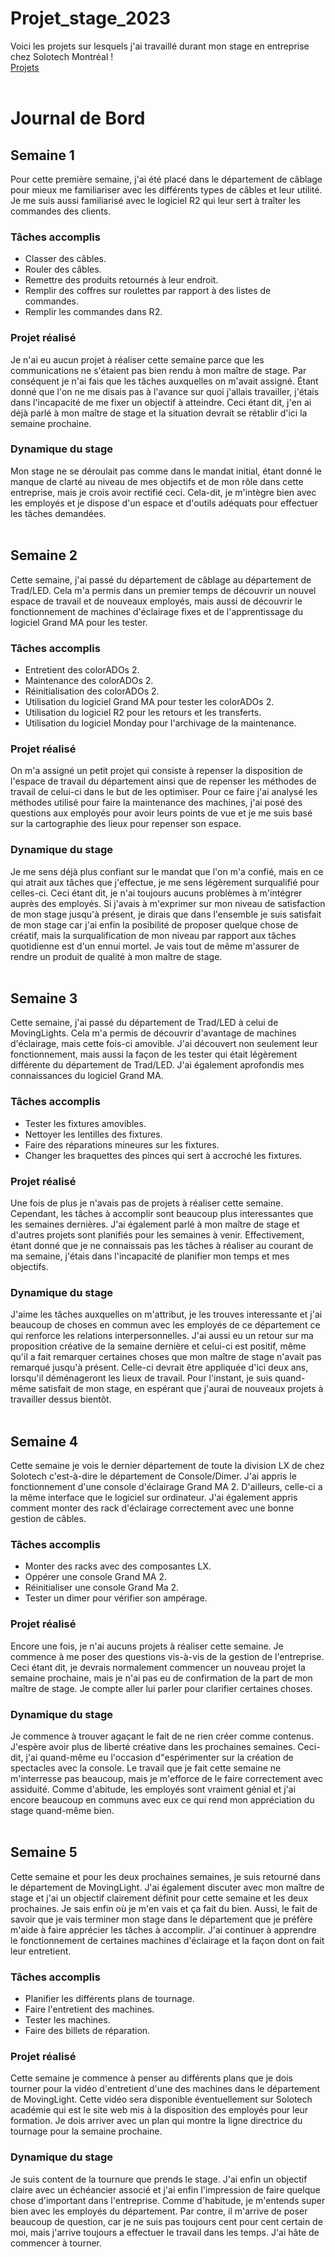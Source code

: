 # Projet_stage_2023
Voici les projets sur lesquels j'ai travaillé durant mon stage en entreprise chez Solotech Montréal !
<br />
[Projets](https://github.com/sebreilly?query=is%3Aclosed&tab=projects)
</br>
</br>
# Journal de Bord
## Semaine 1
Pour cette première semaine, j'ai été placé dans le département de câblage pour mieux me familiariser avec les différents types de câbles et leur utilité. Je me suis aussi familiarisé avec le logiciel R2 qui leur sert à traîter les commandes des clients.
### Tâches accomplis
- Classer des câbles.
- Rouler des câbles.
- Remettre des produits retournés à leur endroit.
- Remplir des coffres sur roulettes par rapport à des listes de commandes.
- Remplir les commandes dans R2.
### Projet réalisé
Je n'ai eu aucun projet à réaliser cette semaine parce que les communications ne s'étaient pas bien rendu à mon maître de stage. Par conséquent je n'ai fais que les tâches auxquelles on m'avait assigné. Étant donné que l'on ne me disais pas à l'avance sur quoi j'allais travailler, j'étais dans l'incapacité de me fixer un objectif à atteindre. Ceci étant dit, j'en ai déjà parlé à mon maître de stage et la situation devrait se rétablir d'ici la semaine prochaine.
### Dynamique du stage
Mon stage ne se déroulait pas comme dans le mandat initial, étant donné le manque de clarté au niveau de mes objectifs et de mon rôle dans cette entreprise, mais je crois avoir rectifié ceci. Cela-dit, je m'intègre bien avec les employés et je dispose d'un espace et d'outils adéquats pour effectuer les tâches demandées.</br>
</br>

## Semaine 2
Cette semaine, j'ai passé du département de câblage au département de Trad/LED. Cela m'a permis dans un premier temps de découvrir un nouvel espace de travail et de nouveaux employés, mais aussi de découvrir le fonctionnement de machines d'éclairage fixes et de l'apprentissage du logiciel Grand MA pour les tester.
### Tâches accomplis
- Entretient des colorADOs 2.
- Maintenance des colorADOs 2.
- Réinitialisation des colorADOs 2.
- Utilisation du logiciel Grand MA pour tester les colorADOs 2.
- Utilisation du logiciel R2 pour les retours et les transferts.
- Utilisation du logiciel Monday pour l'archivage de la maintenance.
### Projet réalisé
On m'a assigné un petit projet qui consiste à repenser la disposition de l'espace de travail du département ainsi que de repenser les méthodes de travail de celui-ci dans le but de les optimiser. Pour ce faire j'ai analysé les méthodes utilisé pour faire la maintenance des machines, j'ai posé des questions aux employés pour avoir leurs points de vue et je me suis basé sur la cartographie des lieux pour repenser son espace.
### Dynamique du stage
Je me sens déjà plus confiant sur le mandat que l'on m'a confié, mais en ce qui atrait aux tâches que j'effectue, je me sens légèrement surqualifié pour celles-ci. Ceci étant dit, je n'ai toujours aucuns problèmes à m'intégrer auprès des employés. Si j'avais à m'exprimer sur mon niveau de satisfaction de mon stage jusqu'à présent, je dirais que dans l'ensemble je suis satisfait de mon stage car j'ai enfin la posibilité de proposer quelque chose de créatif, mais la surqualification de mon niveau par rapport aux tâches quotidienne est d'un ennui mortel. Je vais tout de même m'assurer de rendre un produit de qualité à mon maître de stage.</br>
</br>

## Semaine 3
Cette semaine, j'ai passé du département de Trad/LED à celui de MovingLights. Cela m'a permis de découvrir d'avantage de machines d'éclairage, mais cette fois-ci amovible. J'ai découvert non seulement leur fonctionnement, mais aussi la façon de les tester qui était légèrement différente du département de Trad/LED. J'ai également aprofondis mes connaissances du logiciel Grand MA.
### Tâches accomplis
- Tester les fixtures amovibles.
- Nettoyer les lentilles des fixtures.
- Faire des réparations mineures sur les fixtures.
- Changer les braquettes des pinces qui sert à accroché les fixtures.
### Projet réalisé
Une fois de plus je n'avais pas de projets à réaliser cette semaine. Cependant, les tâches à accomplir sont beaucoup plus interessantes que les semaines dernières. J'ai également parlé à mon maître de stage et d'autres projets sont planifiés pour les semaines à venir. Effectivement, étant donné que je ne connaissais pas les tâches à réaliser au courant de ma semaine, j'étais dans l'incapacité de planifier mon temps et mes objectifs.
### Dynamique du stage
J'aime les tâches auxquelles on m'attribut, je les trouves interessante et j'ai beaucoup de choses en commun avec les employés de ce département ce qui renforce les relations interpersonnelles. J'ai aussi eu un retour sur ma proposition créative de la semaine dernière et celui-ci est positif, même qu'il a fait remarquer certaines choses que mon maître de stage n'avait pas remarqué jusqu'à présent. Celle-ci devrait être appliquée d'ici deux ans, lorsqu'il déménageront les lieux de travail. Pour l'instant, je suis quand-même satisfait de mon stage, en espérant que j'aurai de nouveaux projets à travailler dessus bientôt.</br>
</br>

## Semaine 4
Cette semaine je vois le dernier département de toute la division LX de chez Solotech c'est-à-dire le département de Console/Dimer. J'ai appris le fonctionnement d'une console d'éclairage Grand MA 2. D'ailleurs, celle-ci a la même interface que le logiciel sur ordinateur. J'ai également appris comment monter des rack d'éclairage correctement avec une bonne gestion de câbles.
### Tâches accomplis
- Monter des racks avec des composantes LX.
- Oppérer une console Grand MA 2.
- Réinitialiser une console Grand Ma 2.
- Tester un dimer pour vérifier son ampérage.
### Projet réalisé
Encore une fois, je n'ai aucuns projets à réaliser cette semaine. Je commence à me poser des questions vis-à-vis de la gestion de l'entreprise. Ceci étant dit, je devrais normalement commencer un nouveau projet la semaine prochaine, mais je n'ai pas eu de confirmation de la part de mon maître de stage. Je compte aller lui parler pour clarifier certaines choses.
### Dynamique du stage
Je commence à trouver agaçant le fait de ne rien créer comme contenus. J'espère avoir plus de liberté créative dans les prochaines semaines. Ceci- dit, j'ai quand-même eu l'occasion d"espérimenter sur la création de spectacles avec la console. Le travail que je fait cette semaine ne m'interresse pas beaucoup, mais je m'efforce de le faire correctement avec assiduité. Comme d'abitude, les employés sont vraiment génial et j'ai encore beaucoup en communs avec eux ce qui rend mon appréciation du stage quand-même bien.</br>
</br>

## Semaine 5
Cette semaine et pour les deux prochaines semaines, je suis retourné dans le département de MovingLight. J'ai également discuter avec mon maître de stage et j'ai un objectif clairement définit pour cette semaine et les deux prochaines. Je sais enfin où je m'en vais et ça fait du bien. Aussi, le fait de savoir que je vais terminer mon stage dans le département que je préfère m'aide à faire apprécier les tâches à accomplir. J'ai continuer à apprendre le fonctionnement de certaines machines d'éclairage et la façon dont on fait leur entretient.
### Tâches accomplis
- Planifier les différents plans de tournage.
- Faire l'entretient des machines.
- Tester les machines.
- Faire des billets de réparation.
### Projet réalisé
Cette semaine je commence à penser au différents plans que je dois tourner pour la vidéo d'entretient d'une des machines dans le département de MovingLight. Cette vidéo sera disponible éventuellement sur Solotech académie qui est le site web mis à la disposition des employés pour leur formation. Je dois arriver avec un plan qui montre la ligne directrice du tournage pour la semaine prochaine.
### Dynamique du stage
Je suis content de la tournure que prends le stage. J'ai enfin un objectif claire avec un échéancier associé et j'ai enfin l'impression de faire quelque chose d'important dans l'entreprise. Comme d'habitude, je m'entends super bien avec les employés du département. Par contre, il m'arrive de poser beaucoup de question, car je ne suis pas toujours cent pour cent certain de moi, mais j'arrive toujours a effectuer le travail dans les temps. J'ai hâte de commencer à tourner.</br>
</br>




